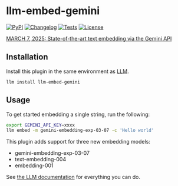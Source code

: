 # llm-embed-gemini

[![PyPI](https://img.shields.io/pypi/v/llm-embed-gemini.svg)](https://pypi.org/project/llm-embed-gemini/)
[![Changelog](https://img.shields.io/github/v/release/simonw/llm-embed-gemini?include_prereleases&label=changelog)](https://github.com/simonw/llm-embed-gemini/releases)
[![Tests](https://github.com/simonw/llm-embed-gemini/workflows/Test/badge.svg)](https://github.com/simonw/llm-embed-gemini/actions?query=workflow%3ATest)
[![License](https://img.shields.io/badge/license-Apache%202.0-blue.svg)](https://github.com/simonw/llm-embed-gemini/blob/main/LICENSE)

[MARCH 7, 2025: State-of-the-art text embedding via the Gemini API](https://developers.googleblog.com/en/gemini-embedding-text-model-now-available-gemini-api/)

## Installation

Install this plugin in the same environment as [LLM](https://llm.datasette.io/).

    llm install llm-embed-gemini

## Usage

To get started embedding a single string, run the following:

```bash
export GEMINI_API_KEY=xxxx
llm embed -m gemini-embedding-exp-03-07 -c 'Hello world'
```

This plugin adds support for three new embedding models:

* gemini-embedding-exp-03-07
* text-embedding-004
* embedding-001

See [the LLM documentation](https://llm.datasette.io/en/stable/embeddings/index.html) for everything you can do.



